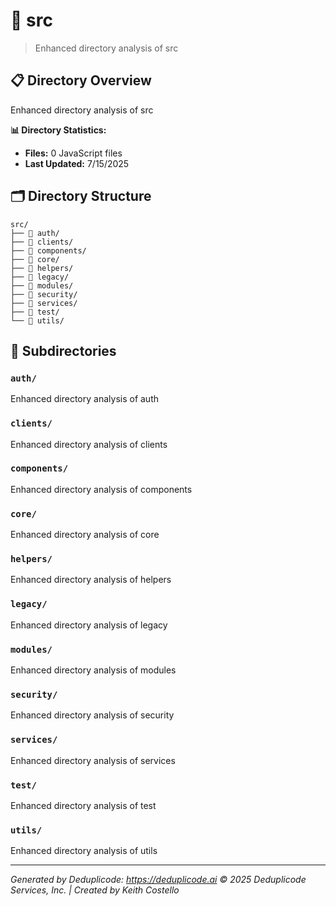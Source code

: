 # 📁 src

> Enhanced directory analysis of src

## 📋 Directory Overview

Enhanced directory analysis of src

**📊 Directory Statistics:**
- **Files:** 0 JavaScript files
- **Last Updated:** 7/15/2025

## 🗂 Directory Structure

```
src/
├── 📁 auth/
├── 📁 clients/
├── 📁 components/
├── 📁 core/
├── 📁 helpers/
├── 📁 legacy/
├── 📁 modules/
├── 📁 security/
├── 📁 services/
├── 📁 test/
└── 📁 utils/
```

## 📁 Subdirectories

### `auth/`
Enhanced directory analysis of auth

### `clients/`
Enhanced directory analysis of clients

### `components/`
Enhanced directory analysis of components

### `core/`
Enhanced directory analysis of core

### `helpers/`
Enhanced directory analysis of helpers

### `legacy/`
Enhanced directory analysis of legacy

### `modules/`
Enhanced directory analysis of modules

### `security/`
Enhanced directory analysis of security

### `services/`
Enhanced directory analysis of services

### `test/`
Enhanced directory analysis of test

### `utils/`
Enhanced directory analysis of utils

---

*Generated by Deduplicode: https://deduplicode.ai*
*© 2025 Deduplicode Services, Inc. | Created by Keith Costello*
